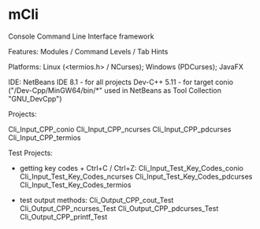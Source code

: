 # mCli
Console Command Line Interface framework

Features: Modules / Command Levels / Tab Hints

Platforms: Linux (<termios.h> / NCurses); Windows (PDCurses); JavaFX

IDE:
NetBeans IDE 8.1 - for all projects
Dev-C++ 5.11 - for target conio ("/Dev-Cpp/MinGW64/bin/*" used in NetBeans as Tool Collection "GNU_DevCpp")

Projects:

Cli_Input_CPP_conio
Cli_Input_CPP_ncurses
Cli_Input_CPP_pdcurses
Cli_Input_CPP_termios

Test Projects:

- getting key codes + Ctrl+C / Ctrl+Z:
Cli_Input_Test_Key_Codes_conio
Cli_Input_Test_Key_Codes_ncurses
Cli_Input_Test_Key_Codes_pdcurses
Cli_Input_Test_Key_Codes_termios

- test output methods:
Cli_Output_CPP_cout_Test
Cli_Output_CPP_ncurses_Test
Cli_Output_CPP_pdcurses_Test
Cli_Output_CPP_printf_Test
